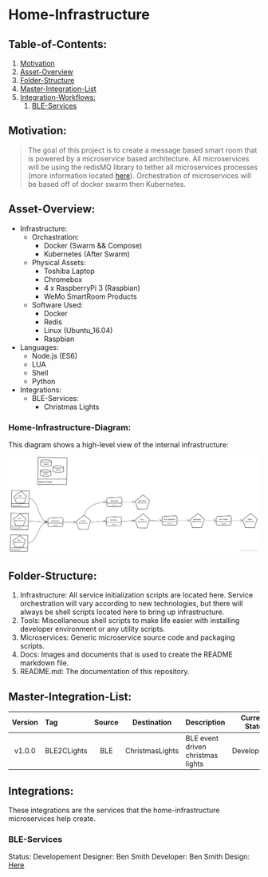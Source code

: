 # Home-Infrastructure
## Table-of-Contents:

1. [Motivation](#Motivation)
2. [Asset-Overview](#Asset-Overview)
3. [Folder-Structure](#Folder-Structure)
4. [Master-Integration-List](#Master-Integration-List)
5. [Integration-Workflows:](#Integration-Workflows)
	1. [BLE-Services](#BLE-Services)

## Motivation:

> The goal of this project is to create a message based smart room that is powered by a microservice based architecture. All microservices will be using the redisMQ library to tether all microservices processes (more information located [here](https://github.com/curiousben/redisMQ-node)). Orchestration of microservices will be based off of docker swarm then Kubernetes.

## Asset-Overview:

* Infrastructure:
	* Orchastration:
		* Docker (Swarm && Compose)
		* Kubernetes (After Swarm)
	* Physical Assets:
		* Toshiba Laptop
		* Chromebox
		* 4 x RaspberryPi 3 (Raspbian)
		* WeMo SmartRoom Products
	* Software Used:
		* Docker
		* Redis
		* Linux (Ubuntu_16.04)
		* Raspbian
* Languages:
	* Node.js (ES6)
	* LUA
	* Shell
	* Python
* Integrations:
	* BLE-Services:
		* Christmas Lights

### Home-Infrastructure-Diagram:

This diagram shows a high-level view of the internal infrastructure:

![HighLevelDiagram](./docs/images/room-infrastructure.png "High Level Diagram of Home's Infrastructure")

## Folder-Structure:

1. Infrastructure: All service initialization scripts are located here. Service orchestration will vary according to new technologies, but there will always be shell scripts located here to bring up infrastructure.
2. Tools: Miscellaneous shell scripts to make life easier with installing developer environment or any utility scripts.
3. Microservices: Generic microservice source code and packaging scripts.
4. Docs: Images and documents that is used to create the README markdown file.
5. README.md: The documentation of this repository.

## Master-Integration-List:

| Version | Tag         | Source | Destination     | Description                        | Current State |
|:-------:|:------------|:------:|:---------------:|:-----------------------------------|:-------------:|
| v1.0.0  | BLE2CLights | BLE    | ChristmasLights | BLE event driven christmas lights  | Development   |

## Integrations:

These integrations are the services that the home-infrastructure microservices help create.

### BLE-Services

Status: Developement
Designer: Ben Smith
Developer: Ben Smith
Design: [Here](./docs/BLE-Services.md)